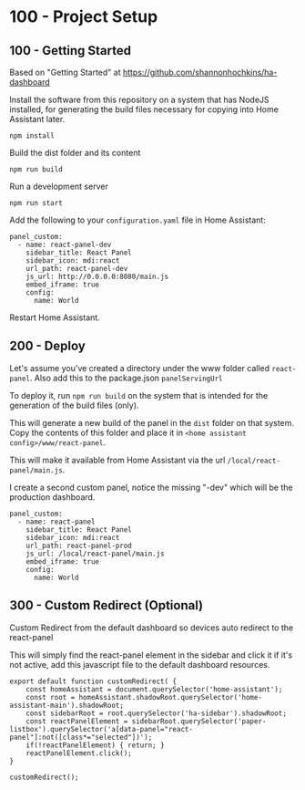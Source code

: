 # 100 - Project Setup

## 100 - Getting Started

Based on "Getting Started" at https://github.com/shannonhochkins/ha-dashboard

Install the software from this repository on a system that has NodeJS installed, for generating the build files necessary for copying into Home Assistant later.

```
npm install
```

Build the dist folder and its content

```
npm run build
```

Run a development server

```
npm run start
```

Add the following to your ```configuration.yaml``` file in Home Assistant:

```
panel_custom:
  - name: react-panel-dev
    sidebar_title: React Panel
    sidebar_icon: mdi:react
    url_path: react-panel-dev
    js_url: http://0.0.0.0:8080/main.js
    embed_iframe: true
    config:
      name: World
```

Restart Home Assistant.

## 200 - Deploy

Let's assume you've created a directory under the www folder called ```react-panel```. Also add this to the package.json ```panelServingUrl```

To deploy it, run ```npm run build``` on the system that is intended for the generation of the build files (only).

This will generate a new build of the panel in the ```dist``` folder on that system. Copy the contents of this folder and place it in ```<home assistant config>/www/react-panel```.

This will make it available from Home Assistant via the url ```/local/react-panel/main.js```.

I create a second custom panel, notice the missing "-dev" which will be the production dashboard.

```
panel_custom:
  - name: react-panel
    sidebar_title: React Panel
    sidebar_icon: mdi:react
    url_path: react-panel-prod
    js_url: /local/react-panel/main.js
    embed_iframe: true
    config:
      name: World
```

## 300 - Custom Redirect (Optional)

Custom Redirect from the default dashboard so devices auto redirect to the react-panel

This will simply find the react-panel element in the sidebar and click it if it's not active, add this javascript file to the default dashboard resources.

```
export default function customRedirect( {
    const homeAssistant = document.querySelector('home-assistant');
	const root = homeAssistant.shadowRoot.querySelector('home-assistant-main').shadowRoot;
	const sidebarRoot = root.querySelector('ha-sidebar').shadowRoot;
	const reactPanelElement = sidebarRoot.querySelector('paper-listbox').querySelector('a[data-panel="react-panel"]:not([class*="selected"])');
	if(!reactPanelElement) { return; }
	reactPanelElement.click();
}

customRedirect();
```
